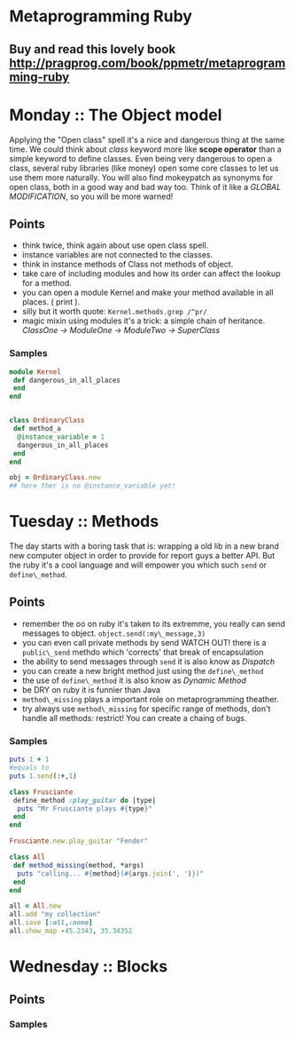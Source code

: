 # Metaprogramming Ruby
## Buy and read this lovely book http://pragprog.com/book/ppmetr/metaprogramming-ruby
# Monday :: The Object model
 Applying the "Open class" spell it's a nice and dangerous thing at the same time. We could think about *class* keyword more like **scope operator** than a simple keyword to define classes. Even being very dangerous to open a class, several ruby libraries (like money) open some core classes to let us use them more naturally. You will also find mokeypatch as synonyms for open class, both in a good way and bad way too. Think of it like a *GLOBAL MODIFICATION*, so you will be more warned!

## Points
 * think twice, think again about use open class spell.
 * instance variables are not connected to the classes.
 * think in instance methods of Class not methods of object.
 * take care of including modules and how its order can affect the lookup for a method.
 * you can open a module Kernel and make your method available in all places. ( print ).
 * silly but it worth quote: `Kernel.methods.grep /^pr/`
 * magic mixin using modules it's a trick: a simple chain of heritance. *ClassOne -> ModuleOne -> ModuleTwo -> SuperClass*

### Samples
```ruby
module Kernel
 def dangerous_in_all_places
 end
end


class OrdinaryClass
 def method_a
  @instance_variable = 1
  dangerous_in_all_places
 end
end

obj = OrdinaryClass.new
## here ther is no @instance_variable yet!

```

# Tuesday :: Methods 
The day starts with a boring task that is: wrapping a old lib in a new brand new computer object in order to provide for report guys a better API. But the ruby it's a cool language and will empower you which such `send` or `define\_method`.

## Points

* remember the oo on ruby it's taken to its extremme, you really can send messages to object. `object.send(:my\_message,3)`
* you can even call private methods by send WATCH OUT! there is a `public\_send` methdo which 'corrects' that break of encapsulation
* the ability to send messages through `send` it is also know as _Dispatch_
* you can create a new bright method just using the `define\_method`
* the use of `define\_method` it is also know as _Dynamic Method_
* be DRY on ruby it is funnier than Java
* `method\_missing` plays a important role on metaprogramming theather.
* try always use `method\_missing` for specific range of methods, don't handle all methods: restrict! You can create a chaing of bugs.

### Samples
```ruby
puts 1 + 1
#equals to
puts 1.send(:+,1)

class Frusciante
 define_method :play_guitar do |type|
  puts "Mr Frusciante plays #{type}"
 end
end

Frusciante.new.play_guitar "Fender"

class All
 def method_missing(method, *args)
  puts "calling... #{method}(#{args.join(', ')})"
 end
end

all = All.new
all.add "my collection"
all.save [:all,:none]
all.show_map -45.2343, 35.34352

```

# Wednesday :: Blocks

## Points

### Samples
```ruby
```
